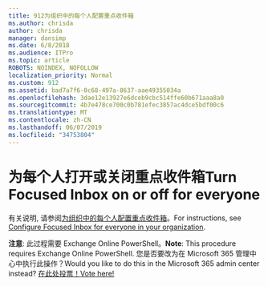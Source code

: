 ```yaml
---
title: 912为组织中的每个人配置重点收件箱
ms.author: chrisda
author: chrisda
manager: dansimp
ms.date: 6/8/2018
ms.audience: ITPro
ms.topic: article
ROBOTS: NOINDEX, NOFOLLOW
localization_priority: Normal
ms.custom: 912
ms.assetid: bad7a7f6-0c68-497a-8637-aae49355034a
ms.openlocfilehash: 3dae12e13927e6dceb9cbc514ffe60b671aaa8a0
ms.sourcegitcommit: 4b7e478ce700c0b781efec3857ac4dce5bdf00c6
ms.translationtype: MT
ms.contentlocale: zh-CN
ms.lasthandoff: 06/07/2019
ms.locfileid: "34753804"
---
```

# <a name="turn-focused-inbox-on-or-off-for-everyone"></a><span data-ttu-id="4daed-102">为每个人打开或关闭重点收件箱</span><span class="sxs-lookup"><span data-stu-id="4daed-102">Turn Focused Inbox on or off for everyone</span></span>

<span data-ttu-id="4daed-103">有关说明, 请参阅[为组织中的每个人配置重点收件箱](https://support.office.com/article/613a845c-4b71-41de-b331-acdcf5b6625d.aspx)。</span><span class="sxs-lookup"><span data-stu-id="4daed-103">For instructions, see [Configure Focused Inbox for everyone in your organization](https://support.office.com/article/613a845c-4b71-41de-b331-acdcf5b6625d.aspx).</span></span>

<span data-ttu-id="4daed-104">**注意**: 此过程需要 Exchange Online PowerShell。</span><span class="sxs-lookup"><span data-stu-id="4daed-104">**Note**: This procedure requires Exchange Online PowerShell.</span></span> <span data-ttu-id="4daed-105">您是否要改为在 Microsoft 365 管理中心中执行此操作？</span><span class="sxs-lookup"><span data-stu-id="4daed-105">Would you like to do this in the Microsoft 365 admin center instead?</span></span> [<span data-ttu-id="4daed-106">在此处投票！</span><span class="sxs-lookup"><span data-stu-id="4daed-106">Vote here!</span></span>](https://go.microsoft.com/fwlink/p/?linkid=862489)
